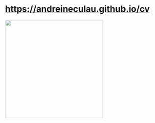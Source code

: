 # https://andreineculau.github.io/cv

<img height="320em" src="https://github-readme-stats.vercel.app/api?username=andreineculau&show_icons=true&include_all_commits=true&count_private=true&custom_title=GitHub+Stats&theme=vue">
<!-- <img height="160em" src="https://github-readme-stats.vercel.app/api/top-langs/?username=andreineculau&layout=compact&theme=vue&hide=perl&langs_count=6"> -->
